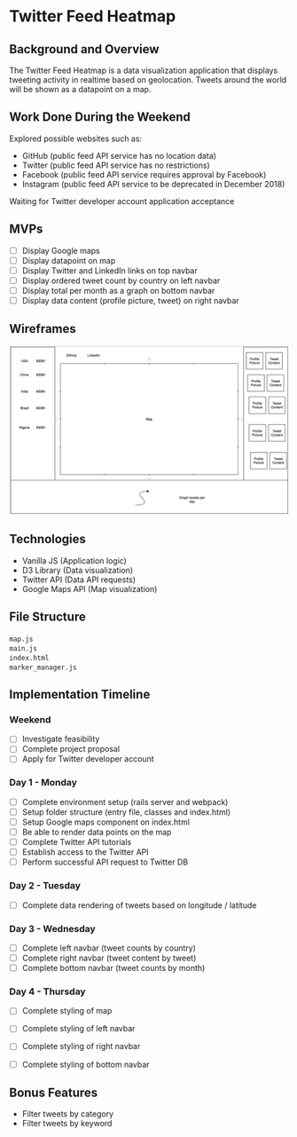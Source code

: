 # Twitter Feed Heatmap

## Background and Overview
The Twitter Feed Heatmap is a data visualization application that displays tweeting activity in realtime based on geolocation. Tweets around the world will be shown as a datapoint on a map.


## Work Done During the Weekend
Explored possible websites such as:
* GitHub (public feed API service has no location data)
* Twitter (public feed API service has no restrictions)
* Facebook (public feed API service requires approval by Facebook)
* Instagram (public feed API service to be deprecated in December 2018)

Waiting for Twitter developer account application acceptance


## MVPs
- [ ] Display Google maps
- [ ] Display datapoint on map
- [ ] Display Twitter and LinkedIn links on top navbar
- [ ] Display ordered tweet count by country on left navbar
- [ ] Display total per month as a graph on bottom navbar
- [ ] Display data content (profile picture, tweet) on right navbar

## Wireframes
![Login and Sign up](./wireframe.png)


## Technologies
* Vanilla JS (Application logic)
* D3 Library (Data visualization)
* Twitter API (Data API requests)
* Google Maps API (Map visualization)


## File Structure
`map.js`  
`main.js`  
`index.html`  
`marker_manager.js`


## Implementation Timeline
### Weekend
- [ ] Investigate feasibility
- [ ] Complete project proposal
- [ ] Apply for Twitter developer account

### Day 1 - Monday
- [ ] Complete environment setup (rails server and webpack)
- [ ] Setup folder structure (entry file, classes and index.html)
- [ ] Setup Google maps component on index.html
- [ ] Be able to render data points on the map
- [ ] Complete Twitter API tutorials
- [ ] Establish access to the Twitter API  
- [ ] Perform successful API request to Twitter DB

### Day 2 - Tuesday
- [ ] Complete data rendering of tweets based on longitude / latitude

### Day 3 - Wednesday
- [ ] Complete left navbar (tweet counts by country)
- [ ] Complete right navbar (tweet content by tweet)
- [ ] Complete bottom navbar (tweet counts by month)

### Day 4 - Thursday
- [ ] Complete styling of map
- [ ] Complete styling of left navbar
- [ ] Complete styling of right navbar
- [ ] Complete styling of bottom navbar


## Bonus Features
* Filter tweets by category
* Filter tweets by keyword